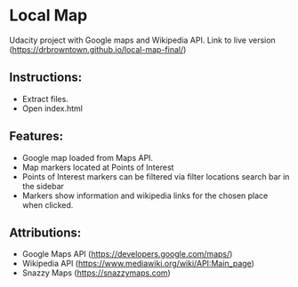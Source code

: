 # Local Map

Udacity project with Google maps and Wikipedia API.
Link to live version
(https://drbrowntown.github.io/local-map-final/)

## Instructions:
* Extract files.
* Open index.html

## Features:
* Google map loaded from Maps API.
* Map markers located at Points of Interest
* Points of Interest markers can be filtered via filter locations search bar in the sidebar
* Markers show information and wikipedia links for the chosen place when clicked.

## Attributions:
* Google Maps API
(https://developers.google.com/maps/)
* Wikipedia API
(https://www.mediawiki.org/wiki/API:Main_page)
* Snazzy Maps
(https://snazzymaps.com)
